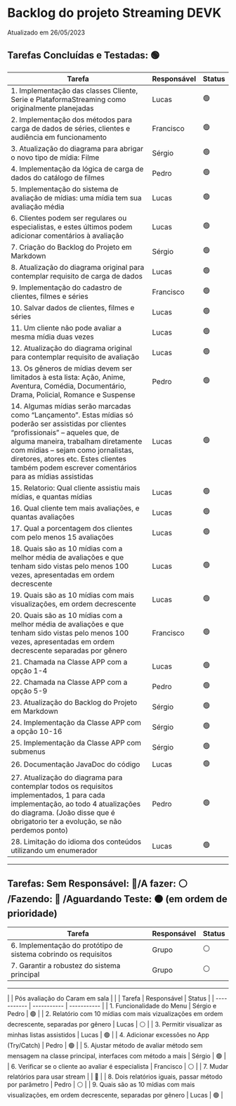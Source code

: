 # Backlog do projeto Streaming DEVK
Atualizado em 26/05/2023

## Tarefas Concluídas e Testadas: 🟢

| Tarefa      | Responsável | Status |
| ----------- | ----------- | ----------- |
| 1. Implementação das classes Cliente, Serie e PlataformaStreaming como originalmente planejadas   |   Lucas   |   🟢  |
| 2. Implementação dos métodos para carga de dados de séries, clientes e audiência em funcionamento |   Francisco   |   🟢 |
| 3. Atualização do diagrama para abrigar o novo tipo de mídia: Filme   |   Sérgio  |   🟢  |
| 4. Implementação da lógica de carga de dados do catálogo de filmes    |   Pedro   |   🟢  |
| 5. Implementação do sistema de avaliação de mídias: uma mídia tem sua avaliação média |   Lucas   |   🟢  |
| 6. Clientes podem ser regulares ou especialistas, e estes últimos podem adicionar comentários à avaliação |   Lucas   |   🟢 |
| 7. Criação do Backlog do Projeto em Markdown |   Sérgio   |   🟢  |
| 8. Atualização do diagrama original para contemplar requisito de carga de dados   |   Lucas | 🟢  |
| 9. Implementação do cadastro de clientes, filmes e séries |   Francisco |   🟢 |
| 10. Salvar dados de clientes, filmes e séries  | Lucas | 🟢 | 
| 11. Um cliente não pode avaliar a mesma mídia duas vezes   | Lucas | 🟢 |
| 12. Atualização do diagrama original para contemplar requisito de avaliação   |  Lucas  | 🟢 |
| 13. Os gêneros de mídias devem ser limitados à esta lista: Ação, Anime, Aventura, Comédia, Documentário, Drama, Policial, Romance e Suspense      | Pedro | 🟢 |
| 14. Algumas mídias serão marcadas como “Lançamento”. Estas mídias só poderão ser assistidas por clientes “profissionais” – aqueles que, de alguma maneira, trabalham diretamente com mídias – sejam como jornalistas, diretores, atores etc. Estes clientes também podem escrever comentários para as mídias assistidas   | Lucas   | 🟢 |
| 15. Relatorio: Qual cliente assistiu mais mídias, e quantas mídias | Lucas | 🟢 | 
| 16. Qual cliente tem mais avaliações, e quantas avaliações | Lucas | 🟢 | 
| 17. Qual a porcentagem dos clientes com pelo menos 15 avaliações | Lucas | 🟢 |
| 18. Quais são as 10 mídias com a melhor média de avaliações e que tenham sido vistas pelo menos 100 vezes, apresentadas em ordem decrescente | Lucas | 🟢  | 
| 19. Quais são as 10 mídias com mais visualizações, em ordem decrescente | Lucas | 🟢 |
| 20. Quais são as 10 mídias com a melhor média de avaliações e que tenham sido vistas pelo menos 100 vezes, apresentadas em ordem decrescente separadas por gênero | Francisco  |  🟢|
| 21. Chamada na Classe APP com a opção 1-4    | Lucas  | 🟢 | |
| 22. Chamada na Classe APP com a opção 5-9    | Pedro  | 🟢 | |
| 23. Atualização do Backlog do Projeto em Markdown |   Sérgio   |   🟢  |
| 24. Implementação da Classe APP com a opção 10-16    | Sérgio  | 🟢 |
| 25. Implementação da Classe APP com submenus    | Sérgio  | 🟢 |
| 26. Documentação JavaDoc do código | Lucas | 🟢 |
| 27. Atualização do diagrama para contemplar todos os requisitos implementados, 1 para cada implementação, ao todo 4 atualizações do diagrama. (João disse que é obrigatorio ter a evolução, se não perdemos ponto) | Pedro | 🟢 |
| 28. Limitação do idioma dos conteúdos utilizando um enumerador | Lucas | 🟢 |
----

## Tarefas: Sem Responsável: 🔴/A fazer: ⚪ /Fazendo: 🔵 /Aguardando Teste: 🟠 (em ordem de prioridade)

| Tarefa      | Responsável | Status |
| ----------- | ----------- | ----------- |
| 6. Implementação do protótipo de sistema cobrindo os requisitos   |   Grupo    | ⚪ |
| 7. Garantir a robustez do sistema principal   |   Grupo    | ⚪ |

----
|  | Pós avaliação do Caram em sala |  |
| Tarefa      | Responsável | Status |
| ----------- | ----------- | ----------- |
| 1. Funcionalidade do Menu | Sérgio e Pedro | 🟢 |
| 2. Relatório com 10 mídias com mais vizualizações em ordem decrescente, separadas por gênero | Lucas | ⚪ |
| 3. Permitir visualizar as minhas listas assistidos | Lucas | 🟢 |
| 4. Adicionar excessões no App (Try/Catch) | Pedro | 🟢 |
| 5. Ajustar método de avaliar método sem mensagem na classe principal, interfaces com método a mais  | Sérgio | 🟢 |
| 6. Verificar se o cliente ao avaliar é especialista | Francisco | ⚪ |
| 7. Mudar relatórios para usar stream |  | 🔴 |
| 8. Dois relatórios iguais, passar método por parâmetro  | Pedro | ⚪ |
| 9. Quais são as 10 mídias com mais visualizações, em ordem decrescente, separadas por gênero | Lucas | 🟢 |



